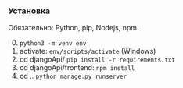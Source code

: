 ### Установка

Обязательно: Python, pip, Nodejs, npm.

0) ```python3 -m venv env```
1) activate: ```env/scripts/activate``` (Windows)
2) cd djangoApi/
    ```pip install -r requirements.txt```
2) cd djangoApi/frontend: 
    ```npm install```
3) cd ..
    ```python manage.py runserver```
    
    
    